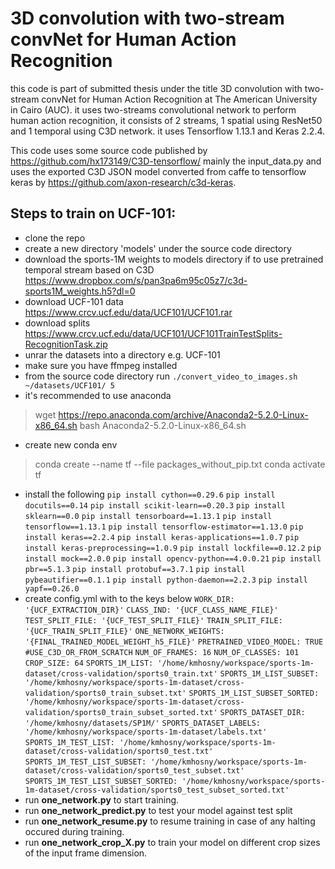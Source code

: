# 3D convolution with two-stream convNet for Human Action Recognition
this code is part of submitted thesis under the title 3D convolution with two-stream convNet for Human Action Recognition at The American University in Cairo (AUC). it uses two-streams convolutional network to perform human action recognition, it consists of 2 streams, 1 spatial using ResNet50 and 1 temporal using C3D network.
it uses Tensorflow 1.13.1 and Keras 2.2.4.

This code uses some source code published by https://github.com/hx173149/C3D-tensorflow/ mainly the input_data.py and uses the exported C3D JSON model converted from caffe to tensorflow keras by https://github.com/axon-research/c3d-keras.
## Steps to train on UCF-101:
- clone the repo
- create a new directory 'models' under the source code directory
- download the sports-1M weights to models directory if to use pretrained temporal stream based on C3D https://www.dropbox.com/s/pan3pa6m95c05z7/c3d-sports1M_weights.h5?dl=0
- download UCF-101 data https://www.crcv.ucf.edu/data/UCF101/UCF101.rar
- download splits https://www.crcv.ucf.edu/data/UCF101/UCF101TrainTestSplits-RecognitionTask.zip
- unrar the datasets into a directory e.g. UCF-101
- make sure you have ffmpeg installed
- from the source code directory run 
 `./convert_video_to_images.sh ~/datasets/UCF101/ 5`
- it's recommended to use anaconda
> wget https://repo.anaconda.com/archive/Anaconda2-5.2.0-Linux-x86_64.sh
> bash Anaconda2-5.2.0-Linux-x86_64.sh
- create new conda env 
 > conda create --name tf --file packages_without_pip.txt
 > conda activate tf
- install the following
 `pip install cython==0.29.6`
`pip install docutils==0.14`
`pip install scikit-learn==0.20.3`
`pip install sklearn==0.0`
`pip install tensorboard==1.13.1`
`pip install tensorflow==1.13.1`
`pip install tensorflow-estimator==1.13.0`
`pip install keras==2.2.4`
`pip install keras-applications==1.0.7`
`pip install keras-preprocessing==1.0.9`
`pip install lockfile==0.12.2`
`pip install mock==2.0.0`
`pip install opencv-python==4.0.0.21`
`pip install pbr==5.1.3`
`pip install protobuf==3.7.1`
`pip install pybeautifier==0.1.1`
`pip install python-daemon==2.2.3`
`pip install yapf==0.26.0`
- create config.yml with to the keys below
 `WORK_DIR: '{UCF_EXTRACTION_DIR}'`
`CLASS_IND: '{UCF_CLASS_NAME_FILE}'`
`TEST_SPLIT_FILE: '{UCF_TEST_SPLIT_FILE}'`
`TRAIN_SPLIT_FILE: '{UCF_TRAIN_SPLIT_FILE}'`
`ONE_NETWORK_WEIGHTS: '{FINAL_TRAINED_MODEL_WEIGHT_h5_FILE}'`
`PRETRAINED_VIDEO_MODEL: TRUE #USE_C3D_OR_FROM_SCRATCH`
`NUM_OF_FRAMES: 16`
`NUM_OF_CLASSES: 101`
`CROP_SIZE: 64`
`SPORTS_1M_LIST: '/home/kmhosny/workspace/sports-1m-dataset/cross-validation/sports0_train.txt'`
`SPORTS_1M_LIST_SUBSET: '/home/kmhosny/workspace/sports-1m-dataset/cross-validation/sports0_train_subset.txt'`
`SPORTS_1M_LIST_SUBSET_SORTED: '/home/kmhosny/workspace/sports-1m-dataset/cross-validation/sports0_train_subset_sorted.txt'`
`SPORTS_DATASET_DIR: '/home/kmhosny/datasets/SP1M/'`
`SPORTS_DATASET_LABELS: '/home/kmhosny/workspace/sports-1m-dataset/labels.txt'`
`SPORTS_1M_TEST_LIST: '/home/kmhosny/workspace/sports-1m-dataset/cross-validation/sports0_test.txt'`
`SPORTS_1M_TEST_LIST_SUBSET: '/home/kmhosny/workspace/sports-1m-dataset/cross-validation/sports0_test_subset.txt'`
`SPORTS_1M_TEST_LIST_SUBSET_SORTED: '/home/kmhosny/workspace/sports-1m-dataset/cross-validation/sports0_test_subset_sorted.txt'`
- run **one_network.py** to start training.
- run **one_network_predict.py** to test your model against test split
- run **one_network_resume.py** to resume training in case of any halting occured during training.
- run **one_network_crop_X.py** to train your model on different crop sizes of the input frame dimension.
